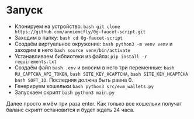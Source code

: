 # Запуск

 - Клонируем на устройство: `bash git clone https://github.com/anniemcfly/0g-faucet-script.git`
 - Заходим в папку: `bash cd 0g-faucet-script`
 - Создаём виртуальное окружение: `bash python3 -m venv venv` и заходим в него `bash source venv/bin/activate`
 - Устанавливаем библиотеки из файла: `pip install -r requirements.txt`
 - Создаём файл `bash .env` и вносим в него три переменные: `bash RU_CAPTCHA_API_TOKEN`, `bash SITE_KEY_HCAPTCHA`, `bash SITE_KEY_HCAPTCHA` `bash SOFT_ID`. Последняя должна быть равна 0.
 - Генерируем кошельки `bash python3 src/evm_wallets.py`
 - Запускаем скрипт `bash python3 main.py`

Далее просто жмём три раза enter. Как только все кошельки получат баланс скрипт остановится и будет ждать 24 часа.
